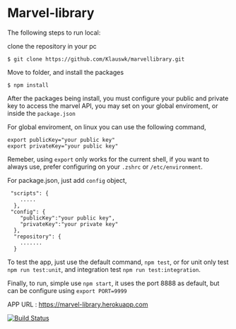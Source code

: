 # Marvel-library

The following steps to run local:

clone the repository in your pc

```
$ git clone https://github.com/Klauswk/marvellibrary.git
```

Move to folder, and install the packages

```
$ npm install
```

After the packages being install, you must configure your public and private key to access the marvel API, you may set on your global enviroment, or inside the `package.json`

For global enviroment, on linux you can use the following command,

```
export publicKey="your public key"
export privateKey="your public key"
```

Remeber, using `export` only works for the current shell, if you want to always use, prefer configuring on your `.zshrc` or `/etc/environment`.

For package.json, just add `config` object, 

```
 "scripts": {
    .....
  },
 "config": {
    "publicKey":"your public key",
    "privateKey":"your private key"
  },
  "repository": {
    .......
  }
```

To test the app, just use the default command, `npm test`, or for unit only test `npm run test:unit`, and integration test `npm run test:integration`.

Finally, to run, simple use `npm start`, it uses the port 8888 as default, but can be configure using `export PORT=9999`

APP URL : https://marvel-library.herokuapp.com

[![Build Status](https://travis-ci.org/Klauswk/marvellibrary.svg?branch=master)](https://travis-ci.org/Klauswk/marvellibrary)
